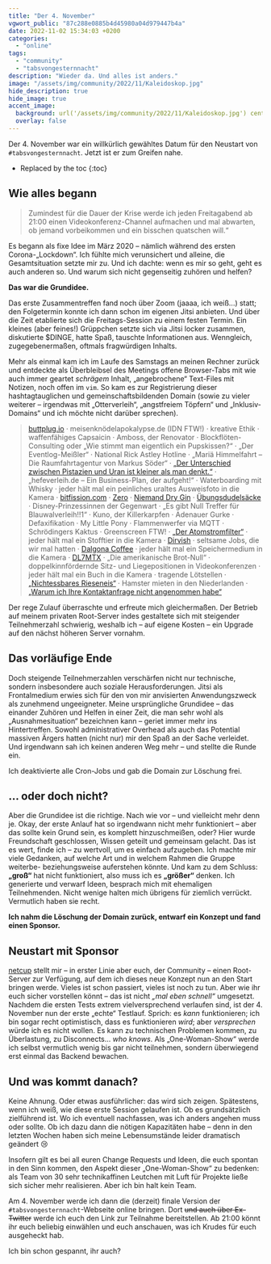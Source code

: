 ```yaml
---
title: "Der 4. November"
vgwort_public: "87c288e0885b4d45980a04d979447b4a"
date: 2022-11-02 15:34:03 +0200
categories:
  - "online"
tags:
  - "community"
  - "tabsvongesternnacht"
description: "Wieder da. Und alles ist anders."
image: "/assets/img/community/2022/11/Kaleidoskop.jpg"
hide_description: true
hide_image: true
accent_image:
  background: url('/assets/img/community/2022/11/Kaleidoskop.jpg') center/cover
  overlay: false
---
```


Der 4. November war ein willkürlich gewähltes Datum für den Neustart von `#tabsvongesternnacht`. Jetzt ist er zum Greifen nahe.

* Replaced by the toc
{:toc}

## Wie alles begann
> Zumindest für die Dauer der Krise werde ich jeden Freitagabend ab 21:00 einen Videokonferenz-Channel aufmachen und mal abwarten, ob jemand vorbeikommen und ein bisschen quatschen will.“

Es begann als fixe Idee im März 2020 – nämlich während des ersten Corona-„Lockdown“.
Ich fühlte mich verunsichert und alleine, die Gesamtsituation setzte mir zu.
Und ich dachte: wenn es mir so geht, geht es auch anderen so.
Und warum sich nicht gegenseitig zuhören und helfen?

**Das war die Grundidee.**

Das erste Zusammentreffen fand noch über Zoom (jaaaa, ich weiß...) statt; den Folgetermin konnte ich dann schon im eigenen Jitsi anbieten.
Und über die Zeit etablierte sich die Freitags-Session zu einem festen Termin.
Ein kleines (aber feines!) Grüppchen setzte sich via Jitsi locker zusammen, diskutierte $DINGE, hatte Spaß, tauschte Informationen aus.
Wenngleich, zugegebenermaßen, oftmals fragwürdigen Inhalts.

Mehr als einmal kam ich im Laufe des Samstags an meinen Rechner zurück und entdeckte als Überbleibsel des Meetings offene Browser-Tabs mit wie auch immer geartet *schrägem* Inhalt, „angebrochene“ Text-Files mit Notizen, noch offen im `vim`.
So kam es zur Registrierung dieser hashtagtauglichen und gemeinschaftsbildenden Domain (sowie zu vieler weiterer – irgendwas mit „Otterverleih“, „angstfreiem Töpfern“ und „Inklusiv-Domains“ und ich möchte nicht darüber sprechen). 

> [buttplug.io](https://buttplug.io/) &middot;
meisenknödelapokalypse.de (IDN FTW!) &middot;
kreative Ethik &middot;
waffenfähiges Capsaicin &middot;
Amboss, der Renovator &middot;
Blockflöten-Consulting oder „Wie stimmt man eigentlich ein Pupskissen?“ &middot;
„Der Eventlog-Meißler“ &middot;
National Rick Astley Hotline &middot;
„Mariä Himmelfahrt – Die Raumfahrtagentur von Markus Söder“ &middot;
[„Der Unterschied zwischen Pistazien und Uran ist kleiner als man denkt.“](https://www.tis-gdv.de/tis/ware/nuesse/pistazie/pistazie.htm/#selbsterhitzung) &middot;
„hefeverleih.de – Ein Business-Plan, der aufgeht!“ &middot;
Waterboarding mit Whisky &middot;
jeder hält mal ein peinliches uraltes Ausweisfoto in die Kamera &middot;
[bitfission.com](http://bitfission.com/) &middot;
[Zero](https://www.zeromotorcycles.com/de-de) &middot;
[Niemand Dry Gin](https://www.niemand-gin.de/) &middot;
[Übungsdudelsäcke](https://kiltsandmore.com/bagpipes-accessories/practice-pipes/bagpipes-galore-practice-pipes-:p2045:c573:len.html) &middot;
Disney-Prinzessinnen der Gegenwart &middot;
„Es gibt Null Treffer für Blauwalverleih!!1“ &middot;
Kuno, der Killerkarpfen &middot;
Adenauer Gurke &middot;
Defaxifikation &middot;
My Little Pony &middot;
Flammenwerfer via MQTT &middot;
Schrödingers Kaktus &middot;
Greenscreen FTW! &middot;
[„Der Atomstromfilter“](http://www.nucleostop.de/) &middot;
jeder hält mal ein Stofftier in die Kamera &middot;
[Dirvish](http://www.dirvish.org/) &middot;
seltsame Jobs, die wir mal hatten &middot;
[Dalgona Coffee](https://de.wikipedia.org/wiki/Dalgona_Coffee) &middot;
jeder hält mal ein Speichermedium in die Kamera &middot;
[DL7MTX](https://cq.dl7mtx.de/) &middot;
„Die amerikanische Brot-Null“ &middot;
doppelkinnfördernde Sitz- und Liegepositionen in Videokonferenzen &middot;
jeder hält mal ein Buch in die Kamera &middot;
tragende Lötstellen &middot;
[„Nichtessbares Rieseneis“](https://nichtessbaresrieseneis.tumblr.com/) &middot;
Hamster mieten in den Niederlanden &middot;
[„Warum ich Ihre Kontaktanfrage nicht angenommen habe“](https://andreas.scherbaum.la/blog/archives/703-XING-Oder-warum-ich-Ihre-Kontaktanfrage-nicht-angenommen-habe.html)

Der rege Zulauf überraschte und erfreute mich gleichermaßen.
Der Betrieb auf meinem privaten Root-Server indes gestaltete sich mit steigender Teilnehmerzahl schwierig, weshalb ich – auf eigene Kosten – ein Upgrade auf den nächst höheren Server vornahm.

## Das vorläufige Ende
Doch steigende Teilnehmerzahlen verschärfen nicht nur technische, sondern insbesondere auch soziale Herausforderungen.
Jitsi als Frontalmedium erwies sich für den von mir anvisierten Anwendungszweck als zunehmend ungeeigneter.
Meine ursprüngliche Grundidee – das einander Zuhören und Helfen in einer Zeit, die man sehr wohl als „Ausnahmesituation“ bezeichnen kann – geriet immer mehr ins Hintertreffen.
Sowohl administrativer Overhead als auch das Potential massiven Ärgers hatten (nicht nur) mir den Spaß an der Sache verleidet.
Und irgendwann sah ich keinen anderen Weg mehr – und stellte die Runde ein.

Ich deaktivierte alle Cron-Jobs und gab die Domain zur Löschung frei.

## ... oder doch nicht?
Aber die Grundidee ist die richtige.
Nach wie vor – und vielleicht mehr denn je.
Okay, der erste Anlauf hat so irgendwann nicht mehr funktioniert – aber das sollte kein Grund sein, es komplett hinzuschmeißen, oder?
Hier wurde Freundschaft geschlossen, Wissen geteilt und gemeinsam gelacht.
Das ist es wert, finde ich – zu wertvoll, um es einfach aufzugeben.
Ich machte mir viele Gedanken, auf welche Art und in welchem Rahmen die Gruppe weiterbe- beziehungsweise auferstehen könnte.
Und kam zu dem Schluss: **„groß“** hat nicht funktioniert, also muss ich es **„größer“** denken.
Ich generierte und verwarf Ideen, besprach mich mit ehemaligen Teilnehmenden.
Nicht wenige halten mich übrigens für ziemlich verrückt.
Vermutlich haben sie recht.

**Ich nahm die Löschung der Domain zurück, entwarf ein Konzept und fand einen Sponsor.**

## Neustart mit Sponsor
[netcup](https://www.netcup.de) stellt mir – in erster Linie aber euch, der Community – einen Root-Server zur Verfügung, auf dem ich dieses neue Konzept nun an den Start bringen werde.
Vieles ist schon passiert, vieles ist noch zu tun. 
Aber wie ihr euch sicher vorstellen könnt – das ist nicht *„mal eben schnell“* umgesetzt.
Nachdem die ersten Tests extrem vielversprechend verlaufen sind, ist der 4. November nun der erste „echte“ Testlauf.
Sprich: es *kann* funktionieren; ich bin sogar recht optimistisch, dass es funktionieren *wird*; aber *versprechen* würde ich es nicht wollen.
Es kann zu technischen Problemen kommen, zu Überlastung, zu Disconnects... *who knows*.
Als „One-Woman-Show“ werde ich selbst vermutlich wenig bis gar nicht teilnehmen, sondern überwiegend erst einmal das Backend bewachen.

## Und was kommt danach?
Keine Ahnung.
Oder etwas ausführlicher: das wird sich zeigen.
Spätestens, wenn ich weiß, wie diese erste Session gelaufen ist.
Ob es grundsätzlich zielführend ist.
Wo ich eventuell nachfassen, was ich anders angehen muss oder sollte.
Ob ich dazu dann die nötigen Kapazitäten habe – denn in den letzten Wochen haben sich meine Lebensumstände leider dramatisch geändert 😢

Insofern gilt es bei all euren Change Requests und Ideen, die euch spontan in den Sinn kommen, den Aspekt dieser „One-Woman-Show“ zu bedenken: als Team von 30 sehr technikaffinen Leutchen mit Luft für Projekte ließe sich sicher mehr realisieren.
Aber ich bin halt kein Team.

Am 4. November werde ich dann die (derzeit) finale Version der `#tabsvongesternnacht`-Webseite online bringen.
Dort ~~und auch über Ex-Twitter~~ werde ich euch den Link zur Teilnahme bereitstellen.
Ab 21:00 könnt ihr euch beliebig einwählen und euch anschauen, was ich Krudes für euch ausgeheckt hab.

Ich bin schon gespannt, ihr auch?
